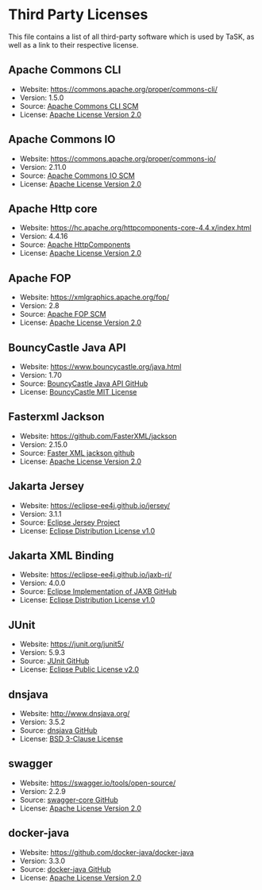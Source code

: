# Third Party Licenses
This file contains a list of all third-party software which is used by TaSK, as well as a link to their respective license.


## Apache Commons CLI
- Website: https://commons.apache.org/proper/commons-cli/
- Version: 1.5.0
- Source: [Apache Commons CLI SCM](https://commons.apache.org/proper/commons-cli/scm.html)
- License: [Apache License Version 2.0](https://www.apache.org/licenses/LICENSE-2.0)

## Apache Commons IO
- Website: https://commons.apache.org/proper/commons-io/
- Version: 2.11.0
- Source: [Apache Commons IO SCM](https://commons.apache.org/proper/commons-io/scm.html)
- License: [Apache License Version 2.0](https://www.apache.org/licenses/LICENSE-2.0)

## Apache Http core
- Website: https://hc.apache.org/httpcomponents-core-4.4.x/index.html
- Version: 4.4.16
- Source: [Apache HttpComponents](http://hc.apache.org/httpcomponents-core-ga)
- License: [Apache License Version 2.0](https://www.apache.org/licenses/LICENSE-2.0)

## Apache FOP
- Website: https://xmlgraphics.apache.org/fop/
- Version: 2.8
- Source: [Apache FOP SCM](https://xmlgraphics.apache.org/fop/dev/)
- License: [Apache License Version 2.0](https://www.apache.org/licenses/LICENSE-2.0)

## BouncyCastle Java API
- Website: https://www.bouncycastle.org/java.html
- Version: 1.70
- Source: [BouncyCastle Java API GitHub](https://github.com/bcgit/bc-java)
- License: [BouncyCastle MIT License](https://www.bouncycastle.org/licence.html)

## Fasterxml Jackson
- Website: https://github.com/FasterXML/jackson
- Version: 2.15.0
- Source: [Faster XML jackson github](https://github.com/FasterXML/jackson)
- License: [Apache License Version 2.0](https://www.apache.org/licenses/LICENSE-2.0)

## Jakarta Jersey
- Website: https://eclipse-ee4j.github.io/jersey/
- Version: 3.1.1
- Source: [Eclipse Jersey Project](https://github.com/eclipse-ee4j/jersey)
- License: [Eclipse Distribution License v1.0](https://www.eclipse.org/org/documents/edl-v10.php)

## Jakarta XML Binding
- Website: https://eclipse-ee4j.github.io/jaxb-ri/
- Version: 4.0.0
- Source: [Eclipse Implementation of JAXB GitHub](https://github.com/eclipse-ee4j/jaxb-ri)
- License: [Eclipse Distribution License v1.0](https://www.eclipse.org/org/documents/edl-v10.php)

## JUnit
- Website: https://junit.org/junit5/
- Version: 5.9.3
- Source: [JUnit GitHub](https://github.com/junit-team/junit5/)
- License: [Eclipse Public License v2.0](https://github.com/junit-team/junit5/blob/main/LICENSE.md)

## dnsjava
- Website: http://www.dnsjava.org/
- Version: 3.5.2
- Source: [dnsjava GitHub](https://github.com/dnsjava/dnsjava)
- License: [BSD 3-Clause License](https://github.com/dnsjava/dnsjava/blob/master/LICENSE)

## swagger
- Website: https://swagger.io/tools/open-source/
- Version: 2.2.9
- Source: [swagger-core GitHub](https://github.com/swagger-api/swagger-core)
- License: [Apache License Version 2.0](https://www.apache.org/licenses/LICENSE-2.0)

## docker-java
- Website: https://github.com/docker-java/docker-java
- Version: 3.3.0
- Source: [docker-java GitHub](https://github.com/docker-java/docker-java)
- License: [Apache License Version 2.0](https://www.apache.org/licenses/LICENSE-2.0)

